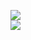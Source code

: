 [![](https://img.shields.io/badge/Made%20With-Github%20Spray-lightgrey.svg?style=for-the-badge&logo=github)](https://github.com/Annihil/github-spray#7582)  
[![](https://i.imgur.com/2DrTn0Z.gif)](https://github.com/Annihil/github-spray)